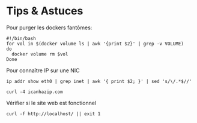 # Tips & Astuces

Pour purger les dockers fantômes:

```text
#!/bin/bash
for vol in $(docker volume ls | awk '{print $2}' | grep -v VOLUME)
do
  docker volume rm $vol
Done
```

Pour connaître IP sur une NIC

```text
ip addr show eth0 | grep inet | awk '{ print $2; }' | sed 's/\/.*$//' 

curl -4 icanhazip.com
```

Vérifier si le site web est fonctionnel

```text
curl -f http://localhost/ || exit 1
```

